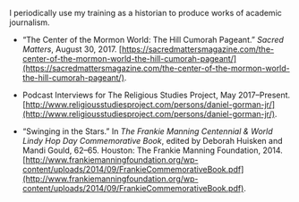 I periodically use my training as a historian to produce works of academic journalism.

*	“The Center of the Mormon World: The Hill Cumorah Pageant.” *Sacred Matters*, August 30, 2017. [https://sacredmattersmagazine.com/the-center-of-the-mormon-world-the-hill-cumorah-pageant/](https://sacredmattersmagazine.com/the-center-of-the-mormon-world-the-hill-cumorah-pageant/).

*	Podcast Interviews for The Religious Studies Project, May 2017–Present. [http://www.religiousstudiesproject.com/persons/daniel-gorman-jr/](http://www.religiousstudiesproject.com/persons/daniel-gorman-jr/).

*	“Swinging in the Stars.” In *The Frankie Manning Centennial & World Lindy Hop Day Commemorative Book*, edited by Deborah Huisken and Mandi Gould, 62–65. Houston: The Frankie Manning Foundation, 2014. [http://www.frankiemanningfoundation.org/wp-content/uploads/2014/09/FrankieCommemorativeBook.pdf](http://www.frankiemanningfoundation.org/wp-content/uploads/2014/09/FrankieCommemorativeBook.pdf).
